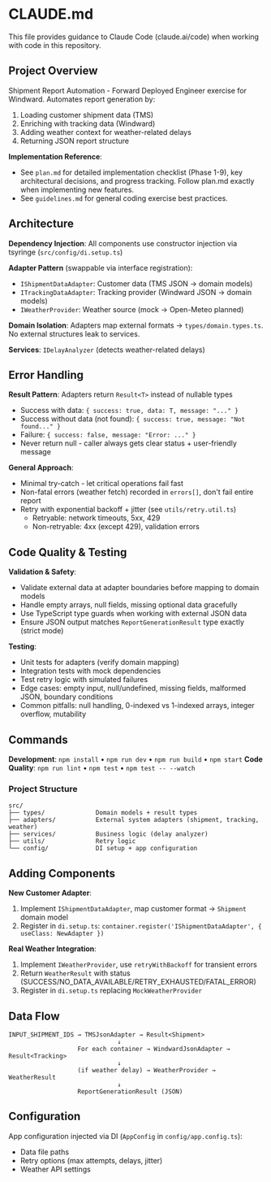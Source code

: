 # CLAUDE.md

This file provides guidance to Claude Code (claude.ai/code) when working with code in this repository.

## Project Overview

Shipment Report Automation - Forward Deployed Engineer exercise for Windward. Automates report generation by:
1. Loading customer shipment data (TMS)
2. Enriching with tracking data (Windward)
3. Adding weather context for weather-related delays
4. Returning JSON report structure

**Implementation Reference**:
- See `plan.md` for detailed implementation checklist (Phase 1-9), key architectural decisions, and progress tracking. Follow plan.md exactly when implementing new features.
- See `guidelines.md` for general coding exercise best practices.

## Architecture

**Dependency Injection**: All components use constructor injection via tsyringe (`src/config/di.setup.ts`)

**Adapter Pattern** (swappable via interface registration):
- `IShipmentDataAdapter`: Customer data (TMS JSON → domain models)
- `ITrackingDataAdapter`: Tracking provider (Windward JSON → domain models)
- `IWeatherProvider`: Weather source (mock → Open-Meteo planned)

**Domain Isolation**: Adapters map external formats → `types/domain.types.ts`. No external structures leak to services.

**Services**: `IDelayAnalyzer` (detects weather-related delays)

## Error Handling

**Result Pattern**: Adapters return `Result<T>` instead of nullable types
- Success with data: `{ success: true, data: T, message: "..." }`
- Success without data (not found): `{ success: true, message: "Not found..." }`
- Failure: `{ success: false, message: "Error: ..." }`
- Never return null - caller always gets clear status + user-friendly message

**General Approach**:
- Minimal try-catch - let critical operations fail fast
- Non-fatal errors (weather fetch) recorded in `errors[]`, don't fail entire report
- Retry with exponential backoff + jitter (see `utils/retry.util.ts`)
  - Retryable: network timeouts, 5xx, 429
  - Non-retryable: 4xx (except 429), validation errors

## Code Quality & Testing

**Validation & Safety**:
- Validate external data at adapter boundaries before mapping to domain models
- Handle empty arrays, null fields, missing optional data gracefully
- Use TypeScript type guards when working with external JSON data
- Ensure JSON output matches `ReportGenerationResult` type exactly (strict mode)

**Testing**:
- Unit tests for adapters (verify domain mapping)
- Integration tests with mock dependencies
- Test retry logic with simulated failures
- Edge cases: empty input, null/undefined, missing fields, malformed JSON, boundary conditions
- Common pitfalls: null handling, 0-indexed vs 1-indexed arrays, integer overflow, mutability

## Commands

**Development**: `npm install` • `npm run dev` • `npm run build` • `npm start`
**Code Quality**: `npm run lint` • `npm test` • `npm test -- --watch`

### Project Structure
```
src/
├── types/              Domain models + result types
├── adapters/           External system adapters (shipment, tracking, weather)
├── services/           Business logic (delay analyzer)
├── utils/              Retry logic
└── config/             DI setup + app configuration
```

## Adding Components

**New Customer Adapter**:
1. Implement `IShipmentDataAdapter`, map customer format → `Shipment` domain model
2. Register in `di.setup.ts`: `container.register('IShipmentDataAdapter', { useClass: NewAdapter })`

**Real Weather Integration**:
1. Implement `IWeatherProvider`, use `retryWithBackoff` for transient errors
2. Return `WeatherResult` with status (SUCCESS/NO_DATA_AVAILABLE/RETRY_EXHAUSTED/FATAL_ERROR)
3. Register in `di.setup.ts` replacing `MockWeatherProvider`

## Data Flow

```
INPUT_SHIPMENT_IDS → TMSJsonAdapter → Result<Shipment>
                              ↓
                   For each container → WindwardJsonAdapter → Result<Tracking>
                              ↓
                   (if weather delay) → WeatherProvider → WeatherResult
                              ↓
                   ReportGenerationResult (JSON)
```

## Configuration

App configuration injected via DI (`AppConfig` in `config/app.config.ts`):
- Data file paths
- Retry options (max attempts, delays, jitter)
- Weather API settings
